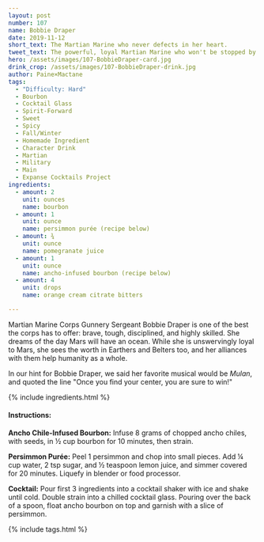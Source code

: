 ```yaml
---
layout: post
number: 107
name: Bobbie Draper
date: 2019-11-12
short_text: The Martian Marine who never defects in her heart.
tweet_text: The powerful, loyal Martian Marine who won't be stopped by anything from treachery to hybrids. "Till the rains fall hard on Olympus Mons, who are we?" - "MMC!"
hero: /assets/images/107-BobbieDraper-card.jpg
drink_crop: /assets/images/107-BobbieDraper-drink.jpg
author: Paine×Mactane
tags: 
  - "Difficulty: Hard"
  - Bourbon
  - Cocktail Glass
  - Spirit-Forward
  - Sweet
  - Spicy
  - Fall/Winter
  - Homemade Ingredient
  - Character Drink
  - Martian
  - Military
  - Main
  - Expanse Cocktails Project
ingredients:
  - amount: 2
    unit: ounces
    name: bourbon
  - amount: 1
    unit: ounce
    name: persimmon purée (recipe below)
  - amount: ¾
    unit: ounce
    name: pomegranate juice
  - amount: 1
    unit: ounce
    name: ancho-infused bourbon (recipe below)
  - amount: 4
    unit: drops
    name: orange cream citrate bitters

---
```


Martian Marine Corps Gunnery Sergeant Bobbie Draper is one of the best the corps has to offer: brave, tough, disciplined, and highly skilled. She dreams of the day Mars will have an ocean. While she is unswervingly loyal to Mars, she sees the worth in Earthers and Belters too, and her alliances with them help humanity as a whole.

In our hint for Bobbie Draper, we said her favorite musical would be _Mulan_, and quoted the line "Once you find your center, you are sure to win!"

{% include ingredients.html %}

#### Instructions:

**Ancho Chile-Infused Bourbon:** Infuse 8 grams of chopped ancho chiles, with seeds, in ½ cup bourbon for 10 minutes, then strain.

**Persimmon Purée:** Peel 1 persimmon and chop into small pieces. Add ¼ cup water, 2 tsp sugar, and ½ teaspoon lemon juice, and simmer covered for 20 minutes. Liquefy in blender or food processor.

**Cocktail:** Pour first 3 ingredients into a cocktail shaker with ice and shake until cold. Double strain into a chilled cocktail glass. Pouring over the back of a spoon, float ancho bourbon on top and garnish with a slice of persimmon.

{% include tags.html %}
